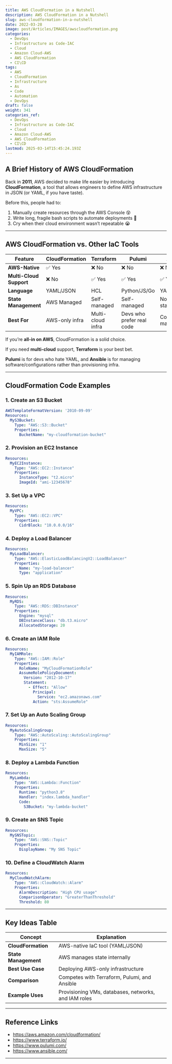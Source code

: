 ```yaml
---
title: AWS CloudFormation in a Nutshell
description: AWS CloudFormation in a Nutshell
slug: aws-cloudformation-in-a-nutshell
date: 2022-03-28
image: post/Articles/IMAGES/awscloudformation.png
categories:
  - DevOps
  - Infrastructure as Code-IAC
  - Cloud
  - Amazon Cloud-AWS
  - AWS CloudFormation
  - CI\CD
tags:
  - AWS
  - CloudFormation
  - Infrastructure
  - As
  - Code
  - Automation
  - DevOps
draft: false
weight: 341
categories_ref:
  - DevOps
  - Infrastructure as Code-IAC
  - Cloud
  - Amazon Cloud-AWS
  - AWS CloudFormation
  - CI\CD
lastmod: 2025-03-14T15:45:24.193Z
---
```

<!--
# AWS CloudFormation in a Nutshell

## Introduction

So, you want to deploy cloud resources **without losing your mind** clicking around the AWS console? Say hello to **AWS CloudFormation**—Amazon’s homegrown Infrastructure as Code (IaC) tool that lets you define and manage AWS resources **declaratively**. Think of it as YAML-powered wizardry for **automating cloud deployments**. 🧙‍♂️✨

In this article, we’ll cover:
- **The history of CloudFormation** (because knowing the past makes you look cool in DevOps meetings)
- **How it compares to other IaC tools** (Terraform, Pulumi, Ansible, etc.)
- **10 super handy CloudFormation templates** for common AWS tasks

By the end, you’ll be ready to CloudFormation your way into infrastructure **nirvana**. 🚀

---
-->

## A Brief History of AWS CloudFormation

Back in **2011**, AWS decided to make life easier by introducing **CloudFormation**, a tool that allows engineers to define AWS infrastructure in JSON (or YAML, if you have taste).

Before this, people had to:

1. Manually create resources through the AWS Console 😵
2. Write long, fragile bash scripts to automate deployments 🔧
3. Cry when their cloud environment wasn’t repeatable 😭

<!--
Fast forward to today, and **CloudFormation is a cornerstone of AWS deployments**. It supports most AWS services, integrates deeply with IAM, and ensures deployments are consistent across environments.
-->

***

## AWS CloudFormation vs. Other IaC Tools

| Feature                 | CloudFormation | Terraform         | Pulumi                    | Ansible           |
| ----------------------- | -------------- | ----------------- | ------------------------- | ----------------- |
| **AWS-Native**          | ✅ Yes          | ❌ No              | ❌ No                      | ❌ No              |
| **Multi-Cloud Support** | ❌ No           | ✅ Yes             | ✅ Yes                     | ✅ Yes             |
| **Language**            | YAML/JSON      | HCL               | Python/JS/Go              | YAML              |
| **State Management**    | AWS Managed    | Self-managed      | Self-managed              | No explicit state |
| **Best For**            | AWS-only infra | Multi-cloud infra | Devs who prefer real code | Config management |

If you’re **all-in on AWS**, CloudFormation is a solid choice.

If you need **multi-cloud** support, **Terraform** is your best bet.

**Pulumi** is for devs who hate YAML, and **Ansible** is for managing software/configurations rather than provisioning infra.

***

## CloudFormation Code Examples

### 1. **Create an S3 Bucket**

```yaml
AWSTemplateFormatVersion: '2010-09-09'
Resources:
  MyS3Bucket:
    Type: "AWS::S3::Bucket"
    Properties:
      BucketName: "my-cloudformation-bucket"
```

### 2. **Provision an EC2 Instance**

```yaml
Resources:
  MyEC2Instance:
    Type: "AWS::EC2::Instance"
    Properties:
      InstanceType: "t2.micro"
      ImageId: "ami-12345678"
```

### 3. **Set Up a VPC**

```yaml
Resources:
  MyVPC:
    Type: "AWS::EC2::VPC"
    Properties:
      CidrBlock: "10.0.0.0/16"
```

### 4. **Deploy a Load Balancer**

```yaml
Resources:
  MyLoadBalancer:
    Type: "AWS::ElasticLoadBalancingV2::LoadBalancer"
    Properties:
      Name: "my-load-balancer"
      Type: "application"
```

### 5. **Spin Up an RDS Database**

```yaml
Resources:
  MyRDS:
    Type: "AWS::RDS::DBInstance"
    Properties:
      Engine: "mysql"
      DBInstanceClass: "db.t3.micro"
      AllocatedStorage: 20
```

### 6. **Create an IAM Role**

```yaml
Resources:
  MyIAMRole:
    Type: "AWS::IAM::Role"
    Properties:
      RoleName: "MyCloudFormationRole"
      AssumeRolePolicyDocument:
        Version: "2012-10-17"
        Statement:
          - Effect: "Allow"
            Principal:
              Service: "ec2.amazonaws.com"
            Action: "sts:AssumeRole"
```

### 7. **Set Up an Auto Scaling Group**

```yaml
Resources:
  MyAutoScalingGroup:
    Type: "AWS::AutoScaling::AutoScalingGroup"
    Properties:
      MinSize: "1"
      MaxSize: "5"
```

### 8. **Deploy a Lambda Function**

```yaml
Resources:
  MyLambda:
    Type: "AWS::Lambda::Function"
    Properties:
      Runtime: "python3.8"
      Handler: "index.lambda_handler"
      Code:
        S3Bucket: "my-lambda-bucket"
```

### 9. **Create an SNS Topic**

```yaml
Resources:
  MySNSTopic:
    Type: "AWS::SNS::Topic"
    Properties:
      DisplayName: "My SNS Topic"
```

### 10. **Define a CloudWatch Alarm**

```yaml
Resources:
  MyCloudWatchAlarm:
    Type: "AWS::CloudWatch::Alarm"
    Properties:
      AlarmDescription: "High CPU usage"
      ComparisonOperator: "GreaterThanThreshold"
      Threshold: 80
```

***

## Key Ideas Table

| Concept              | Explanation                                          |
| -------------------- | ---------------------------------------------------- |
| **CloudFormation**   | AWS-native IaC tool (YAML/JSON)                      |
| **State Management** | AWS manages state internally                         |
| **Best Use Case**    | Deploying AWS-only infrastructure                    |
| **Comparison**       | Competes with Terraform, Pulumi, and Ansible         |
| **Example Uses**     | Provisioning VMs, databases, networks, and IAM roles |

***

## Reference Links

* https://aws.amazon.com/cloudformation/
* https://www.terraform.io/
* https://www.pulumi.com/
* https://www.ansible.com/

***

<!-- 
## Conclusion

AWS CloudFormation is **a powerful IaC tool for AWS environments**. If you’re deep into the AWS ecosystem, **it’s an excellent choice** for defining and deploying infrastructure **in a repeatable and automated way**. However, if you need **multi-cloud flexibility**, tools like **Terraform or Pulumi** might be a better fit.

Now go forth and CloudFormation your infrastructure like a pro! 🚀
-->
